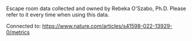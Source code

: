 Escape room data collected and owned by Rebeka O'Szabo, Ph.D. Please refer to it every time when using this data.

Connected to: https://www.nature.com/articles/s41598-022-13929-0/metrics
